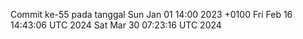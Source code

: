 Commit ke-55 pada tanggal Sun Jan 01 14:00 2023 +0100
Fri Feb 16 14:43:06 UTC 2024
Sat Mar 30 07:23:16 UTC 2024
